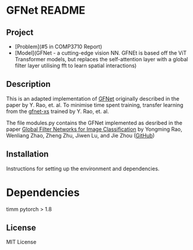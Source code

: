 # GFNet README

## Project
- [Problem](#5 in COMP3710 Report)
- [Model](GFNet - a cutting-edge vision NN. GFNEt is based off the ViT Transformer models, but replaces the self-attention layer with a global filter layer utilising fft to learn spatial interactions)

## Description
This is an adapted implementation of [GFNet](https://ieeexplore.ieee.org/document/10091201) originally described in the paper by Y. Rao, et. al.
To minimise time spent training, transfer learning from the [gfnet-xs](https://github.com/raoyongming/GFNet/tree/master?tab=readme-ov-file) trained by Y. Rao, et. al.

The file modules.py contains the GFNet implemented as desribed in the paper [Global Filter Networks for Image Classification](https://arxiv.org/abs/2107.00645) by Yongming Rao, Wenliang Zhao, Zheng Zhu, Jiwen Lu, and Jie Zhou ([GitHub](https://github.com/raoyongming/GFNet))

## Installation
Instructions for setting up the environment and dependencies.

# Dependencies
timm 
pytorch > 1.8

## License
MIT License